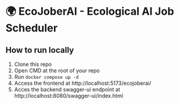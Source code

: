# 🌍 EcoJoberAI - Ecological AI Job Scheduler

## How to run locally

1. Clone this repo
2. Open CMD at the root of your repo
3. Run `docker compose up -d`
4. Access the frontend at http://localhost:5173/ecojoberai/
5. Acces the backend swagger-ui endpoint at http://localhost:8080/swagger-ui/index.html

